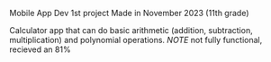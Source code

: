 Mobile App Dev 1st project
Made in November 2023 (11th grade)

Calculator app that can do basic arithmetic (addition, subtraction, multiplication) and polynomial operations.
*NOTE* not fully functional, recieved an 81%
